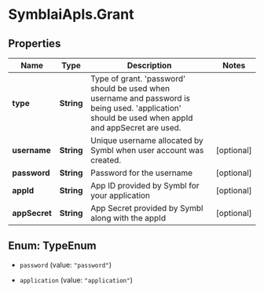 # SymblaiApIs.Grant

## Properties
Name | Type | Description | Notes
------------ | ------------- | ------------- | -------------
**type** | **String** | Type of grant. &#39;password&#39; should be used when username and password is being used. &#39;application&#39; should be used when appId and appSecret are used. | 
**username** | **String** | Unique username allocated by Symbl when user account was created. | [optional] 
**password** | **String** | Password for the username | [optional] 
**appId** | **String** | App ID provided by Symbl for your application | [optional] 
**appSecret** | **String** | App Secret provided by Symbl along with the appId | [optional] 


<a name="TypeEnum"></a>
## Enum: TypeEnum


* `password` (value: `"password"`)

* `application` (value: `"application"`)




